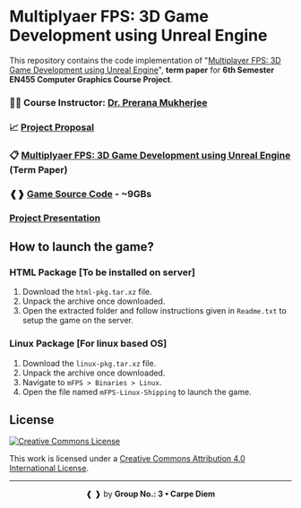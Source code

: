 # Multiplyaer FPS: 3D Game Development using Unreal Engine
This repository contains the code implementation of "[Multiplayer FPS: 3D Game Development using Unreal Engine](/Term_Paper.pdf)", **term paper** for **6th Semester EN455 Computer Graphics Course Project**.

### 👩‍🏫 Course Instructor: [**Dr. Prerana Mukherjee**](https://jnu.ac.in/content/prerana)
### 📈 [Project Proposal](/Proposal.pdf)
### 📋 [Multiplyaer FPS: 3D Game Development using Unreal Engine](/Term_Paper.pdf) (Term Paper)
### ❰❱ [Game Source Code](https://mega.nz/folder/PG4BnC7S#qF2JPBWvapSqMGl484JXvQ) - ~9GBs
### [Project Presentation](/Presentation.pdf)

## How to launch the game?
### HTML Package [To be installed on server]
1. Download the `html-pkg.tar.xz` file.
2. Unpack the archive once downloaded.
3. Open the extracted folder and follow instructions given in `Readme.txt` to setup the game on the server.

### Linux Package [For linux based OS]
1. Download the `linux-pkg.tar.xz` file. 
2. Unpack the archive once downloaded.
3. Navigate to `mFPS > Binaries > Linux`.
4. Open the file named `mFPS-Linux-Shipping` to launch the game.

## License

[![Creative Commons License](http://i.creativecommons.org/l/by/4.0/88x31.png)](http://creativecommons.org/licenses/by/4.0/)

This work is licensed under a [Creative Commons Attribution 4.0 International License](http://creativecommons.org/licenses/by/4.0/).

<hr>
<p align="center"> ❰ ❱ by <b>Group No.: 3 &bullet; Carpe Diem</b></p>
